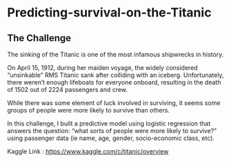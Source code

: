 # Predicting-survival-on-the-Titanic
## The Challenge
The sinking of the Titanic is one of the most infamous shipwrecks in history.

On April 15, 1912, during her maiden voyage, the widely considered “unsinkable” RMS Titanic sank after colliding with an iceberg. Unfortunately, there weren’t enough lifeboats for everyone onboard, resulting in the death of 1502 out of 2224 passengers and crew.

While there was some element of luck involved in surviving, it seems some groups of people were more likely to survive than others.

In this challenge, I built a predictive model using logistic regression that answers the question: “what sorts of people were more likely to survive?” using passenger data (ie name, age, gender, socio-economic class, etc).


Kaggle Link : https://www.kaggle.com/c/titanic/overview

